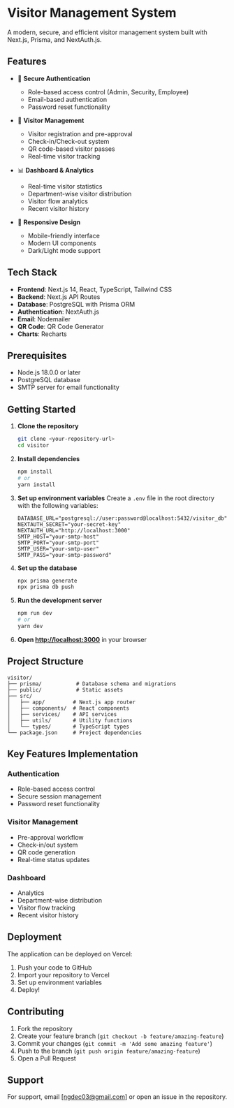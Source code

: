 # Visitor Management System

A modern, secure, and efficient visitor management system built with Next.js, Prisma, and NextAuth.js.

## Features

- 🔐 **Secure Authentication**
  - Role-based access control (Admin, Security, Employee)
  - Email-based authentication
  - Password reset functionality

- 👥 **Visitor Management**
  - Visitor registration and pre-approval
  - Check-in/Check-out system
  - QR code-based visitor passes
  - Real-time visitor tracking

- 📊 **Dashboard & Analytics**
  - Real-time visitor statistics
  - Department-wise visitor distribution
  - Visitor flow analytics
  - Recent visitor history

- 📱 **Responsive Design**
  - Mobile-friendly interface
  - Modern UI components
  - Dark/Light mode support

## Tech Stack

- **Frontend**: Next.js 14, React, TypeScript, Tailwind CSS
- **Backend**: Next.js API Routes
- **Database**: PostgreSQL with Prisma ORM
- **Authentication**: NextAuth.js
- **Email**: Nodemailer
- **QR Code**: QR Code Generator
- **Charts**: Recharts

## Prerequisites

- Node.js 18.0.0 or later
- PostgreSQL database
- SMTP server for email functionality

## Getting Started

1. **Clone the repository**
   ```bash
   git clone <your-repository-url>
   cd visitor
   ```

2. **Install dependencies**
   ```bash
   npm install
   # or
   yarn install
   ```

3. **Set up environment variables**
   Create a `.env` file in the root directory with the following variables:
   ```env
   DATABASE_URL="postgresql://user:password@localhost:5432/visitor_db"
   NEXTAUTH_SECRET="your-secret-key"
   NEXTAUTH_URL="http://localhost:3000"
   SMTP_HOST="your-smtp-host"
   SMTP_PORT="your-smtp-port"
   SMTP_USER="your-smtp-user"
   SMTP_PASS="your-smtp-password"
   ```

4. **Set up the database**
   ```bash
   npx prisma generate
   npx prisma db push
   ```

5. **Run the development server**
   ```bash
   npm run dev
   # or
   yarn dev
   ```

6. **Open [http://localhost:3000](http://localhost:3000)** in your browser

## Project Structure

```
visitor/
├── prisma/           # Database schema and migrations
├── public/           # Static assets
├── src/
│   ├── app/         # Next.js app router
│   ├── components/  # React components
│   ├── services/    # API services
│   ├── utils/       # Utility functions
│   └── types/       # TypeScript types
└── package.json     # Project dependencies
```

## Key Features Implementation

### Authentication
- Role-based access control
- Secure session management
- Password reset functionality

### Visitor Management
- Pre-approval workflow
- Check-in/out system
- QR code generation
- Real-time status updates

### Dashboard
-  Analytics
- Department-wise distribution
- Visitor flow tracking
- Recent visitor history

## Deployment

The application can be deployed on Vercel:

1. Push your code to GitHub
2. Import your repository to Vercel
3. Set up environment variables
4. Deploy!

## Contributing

1. Fork the repository
2. Create your feature branch (`git checkout -b feature/amazing-feature`)
3. Commit your changes (`git commit -m 'Add some amazing feature'`)
4. Push to the branch (`git push origin feature/amazing-feature`)
5. Open a Pull Request


## Support

For support, email [ngdec03@gmail.com] or open an issue in the repository.
